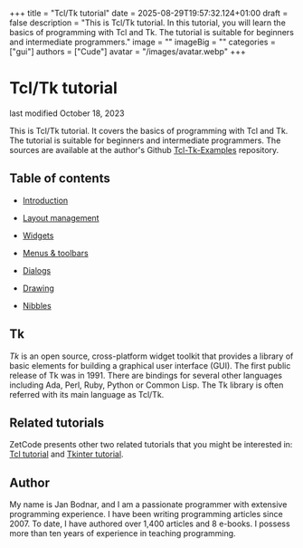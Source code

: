 +++
title = "Tcl/Tk tutorial"
date = 2025-08-29T19:57:32.124+01:00
draft = false
description = "This is Tcl/Tk tutorial. In this tutorial, you will learn the basics of programming with Tcl and Tk. The tutorial is suitable for beginners and intermediate programmers."
image = ""
imageBig = ""
categories = ["gui"]
authors = ["Cude"]
avatar = "/images/avatar.webp"
+++

# Tcl/Tk tutorial

last modified October 18, 2023

This is Tcl/Tk tutorial. It covers the basics of programming with Tcl and Tk. 
The tutorial is suitable for beginners and intermediate programmers.
The sources are available at the author's Github 
[Tcl-Tk-Examples](https://github.com/janbodnar/Tcl-Tk-Examples)
repository.

## Table of contents

  - [Introduction](introduction/)

  - [Layout management](layout/)

  - [Widgets](widgets/)

  - [Menus &amp; toolbars](menustoolbars/)

  - [Dialogs](dialogs/)

  - [Drawing](drawing/)

  - [Nibbles](nibbles/)

## Tk

*Tk* is an open source, cross-platform widget toolkit that provides a 
library of basic elements for building a graphical user interface (GUI). 
The first public release of Tk was in 1991. There are bindings for several 
other languages including Ada, Perl, Ruby, Python or Common Lisp.
The Tk library is often referred with its main language as Tcl/Tk.

## Related tutorials

ZetCode presents other two related tutorials that you might be interested
in: [Tcl tutorial](/lang/tcl/) and [Tkinter tutorial](/tkinter/).

## Author

My name is Jan Bodnar, and I am a passionate programmer with extensive
programming experience. I have been writing programming articles since 2007.
To date, I have authored over 1,400 articles and 8 e-books. I possess more
than ten years of experience in teaching programming.